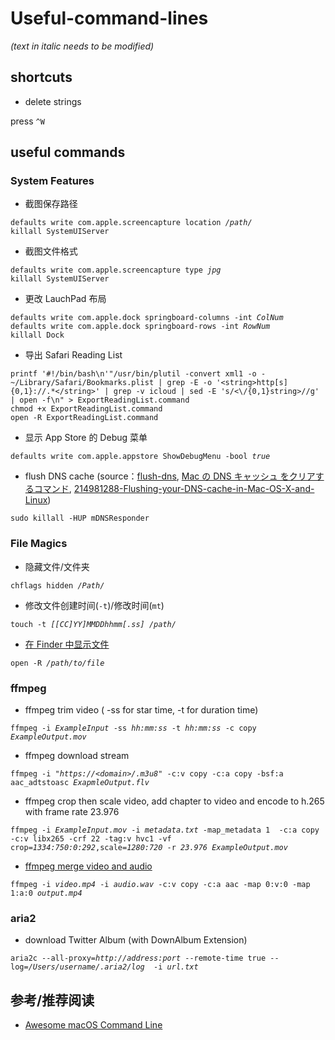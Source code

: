# Useful-command-lines

<em>(text in italic needs to be modified)</em>

## shortcuts

* delete strings

press `^W`

## useful commands

### System Features
	
* 截图保存路径

<pre><code>defaults write com.apple.screencapture location <em>/path/</em>
killall SystemUIServer</code></pre>

* 截图文件格式

<pre><code>defaults write com.apple.screencapture type <em>jpg</em>
killall SystemUIServer</code></pre>

* 更改 LauchPad 布局

<pre><code>defaults write com.apple.dock springboard-columns -int <em>ColNum</em>
defaults write com.apple.dock springboard-rows -int <em>RowNum</em>
killall Dock</code></pre>

* 导出 Safari Reading List

<pre><code>printf '#!/bin/bash\n'"/usr/bin/plutil -convert xml1 -o - ~/Library/Safari/Bookmarks.plist | grep -E -o '&lt;string&gt;http[s]{0,1}://.*&lt;/string&gt;' | grep -v icloud | sed -E 's/&lt;\/{0,1}string&gt;//g' | open -f\n" > ExportReadingList.command 
chmod +x ExportReadingList.command 
open -R ExportReadingList.command
</code></pre>

* 显示 App Store 的 Debug 菜单

<pre><code>defaults write com.apple.appstore ShowDebugMenu -bool <em>true</em> </code></pre>


* flush DNS cache (source：[flush-dns](https://kinsta.com/jp/knowledgebase/flush-dns/), [Mac の DNS キャッシュ をクリアするコマンド](https://blog.77jp.net/command-to-clear-dns-cache-on-mac), [214981288-Flushing-your-DNS-cache-in-Mac-OS-X-and-Linux](https://help.dreamhost.com/hc/en-us/articles/214981288-Flushing-your-DNS-cache-in-Mac-OS-X-and-Linux))

<pre><code>sudo killall -HUP mDNSResponder</code></pre>

### File Magics

* 隐藏文件/文件夹

<pre><code>chflags hidden <em>/Path/</em></code></pre>

* 修改文件创建时间(`-t`)/修改时间(`mt`)

<pre><code>touch -t <em>[[CC]YY]MMDDhhmm[.ss]</em> <em>/path/</em></code></pre>

* [在 Finder 中显示文件](https://apple.stackexchange.com/questions/402789/reveal-in-finder-from-the-terminal/402796#402796)
<pre><code>open -R <em>/path/to/file</em></code></pre>

### ffmpeg

* ffmpeg trim video	( -ss for star time, -t for duration time)

<pre><code>ffmpeg -i <em>ExampleInput</em> -ss <em>hh:mm:ss</em> -t <em>hh:mm:ss</em> -c copy <em>ExampleOutput.mov</em></code></pre>

* ffmpeg download stream

<pre><code>ffmpeg -i "<em>https://&lt;domain&gt;/.m3u8</em>" -c:v copy -c:a copy -bsf:a aac_adtstoasc <em>ExapmleOutput.flv</em></code></pre>

* ffmpeg crop then scale video, add chapter to video and encode to h.265 with frame rate 23.976

<pre><code>ffmpeg -i <em>ExampleInput.mov</em> -i <em>metadata.txt</em> -map_metadata 1  -c:a copy -c:v libx265 -crf 22 -tag:v hvc1 -vf crop=<em>1334:750:0:292</em>,scale=<em>1280:720</em> -r <em>23.976</em> <em>ExampleOutput.mov</em></code></pre>

* [ffmpeg merge video and audio](https://superuser.com/questions/277642/how-to-merge-audio-and-video-file-in-ffmpeg)
<pre><code>ffmpeg -i <em>video.mp4</em> -i <em>audio.wav</em> -c:v copy -c:a aac -map 0:v:0 -map 1:a:0 <em>output.mp4</em></code></pre>

### aria2

* download Twitter Album (with DownAlbum Extension)

<pre><code>aria2c --all-proxy=<em>http://address:port</em> --remote-time true --log=<em>/Users/username/.aria2/log</em>  -i <em>url.txt</em></code></pre>
	
## 参考/推荐阅读

* [Awesome macOS Command Line](https://github.com/herrbischoff/awesome-macos-command-line)
